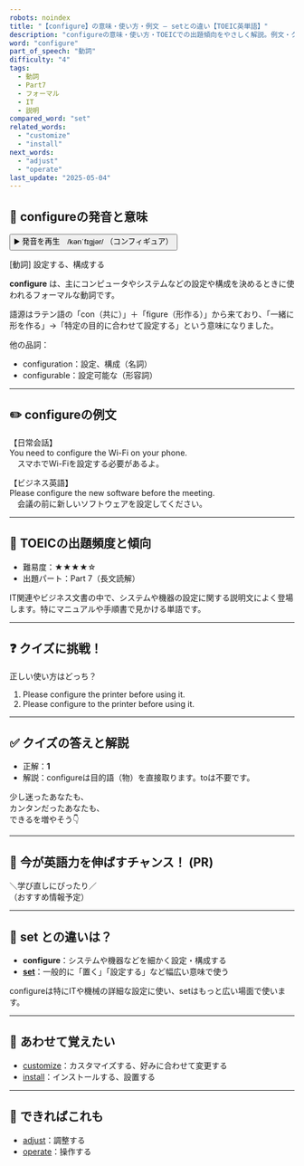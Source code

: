 ```yaml
---
robots: noindex
title: "【configure】の意味・使い方・例文 ― setとの違い【TOEIC英単語】"
description: "configureの意味・使い方・TOEICでの出題傾向をやさしく解説。例文・クイズ付きでsetとの違いもわかりやすく学べます。"
word: "configure"
part_of_speech: "動詞"
difficulty: "4"
tags:
  - 動詞
  - Part7
  - フォーマル
  - IT
  - 説明
compared_word: "set"
related_words:
  - "customize"
  - "install"
next_words:
  - "adjust"
  - "operate"
last_update: "2025-05-04"
---
```


## 🔰 configureの発音と意味

<button class="play-audio" onclick="playTTS('configure')">
  <span class="play-audio-main">
    ▶️ 発音を再生　/kənˈfɪɡjər/
  </span>
  <span class="play-audio-sub">
    （コンフィギュア）
  </span>
</button>

[動詞] 設定する、構成する

**configure** は、主にコンピュータやシステムなどの設定や構成を決めるときに使われるフォーマルな動詞です。

語源はラテン語の「con（共に）」＋「figure（形作る）」から来ており、「一緒に形を作る」→「特定の目的に合わせて設定する」という意味になりました。

他の品詞：  
- configuration：設定、構成（名詞）
- configurable：設定可能な（形容詞）

---

## ✏️ configureの例文

【日常会話】  
You need to configure the Wi-Fi on your phone.  
　スマホでWi-Fiを設定する必要があるよ。

【ビジネス英語】  
Please configure the new software before the meeting.  
　会議の前に新しいソフトウェアを設定してください。

---

## 🎯 TOEICの出題頻度と傾向

- 難易度：★★★★☆
- 出題パート：Part 7（長文読解）

IT関連やビジネス文書の中で、システムや機器の設定に関する説明文によく登場します。特にマニュアルや手順書で見かける単語です。

---

## ❓ クイズに挑戦！

正しい使い方はどっち？

1. Please configure the printer before using it.  
2. Please configure to the printer before using it.

---

## ✅ クイズの答えと解説

- 正解：**1**
- 解説：configureは目的語（物）を直接取ります。toは不要です。

少し迷ったあなたも、  
カンタンだったあなたも、  
できるを増やそう👇️

---

## 🚀 今が英語力を伸ばすチャンス！ (PR)

<div class="info-center">
＼学び直しにぴったり／<br>  
（おすすめ情報予定）
</div>

---

## 🤔  set との違いは？

- **configure**：システムや機器などを細かく設定・構成する
- **[set](/word/set)**：一般的に「置く」「設定する」など幅広い意味で使う

configureは特にITや機械の詳細な設定に使い、setはもっと広い場面で使います。

---

## 🧩 あわせて覚えたい

- [customize](/word/customize)：カスタマイズする、好みに合わせて変更する
- [install](/word/install)：インストールする、設置する

---

## 📖 できればこれも

- [adjust](/word/adjust)：調整する
- [operate](/word/operate)：操作する

<!-- cvid: aid24_bid41 -->
